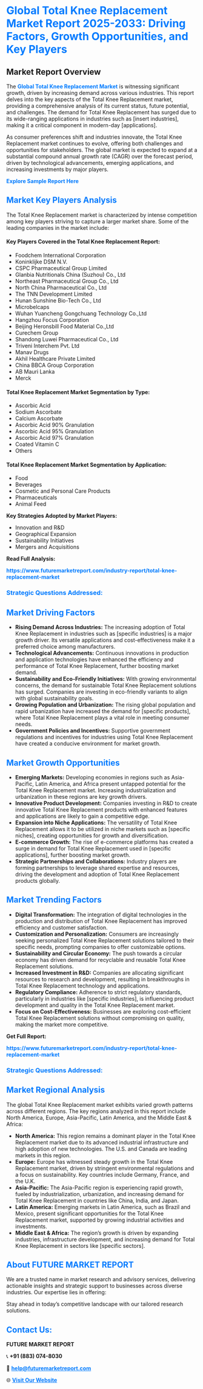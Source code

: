 <h1 style="color: #007BFF;">Global Total Knee Replacement Market Report 2025-2033: Driving Factors, Growth Opportunities, and Key Players</h1>

<section id="overview">
<h2>Market Report Overview</h2>
<p>The <a href="https://www.futuremarketreport.com/industry-report/total-knee-replacement-market" style="color: #007BFF; text-decoration: none;"><strong>Global Total Knee Replacement Market</strong></a> is witnessing significant growth, driven by increasing demand across various industries. This report delves into the key aspects of the Total Knee Replacement market, providing a comprehensive analysis of its current status, future potential, and challenges. The demand for Total Knee Replacement has surged due to its wide-ranging applications in industries such as [insert industries], making it a critical component in modern-day [applications].</p>
<p>As consumer preferences shift and industries innovate, the Total Knee Replacement market continues to evolve, offering both challenges and opportunities for stakeholders. The global market is expected to expand at a substantial compound annual growth rate (CAGR) over the forecast period, driven by technological advancements, emerging applications, and increasing investments by major players.</p>
</section>

<section id="overview">
<p><a href="https://www.futuremarketreport.com/request-sample/reportId=33161" style="color: #007BFF; text-decoration: none;"><strong>Explore Sample Report Here</strong></a></p>
</section>

<section id="key-players">
<h2 style="color: #007BFF;">Market Key Players Analysis</h2>
<p>The Total Knee Replacement market is characterized by intense competition among key players striving to capture a larger market share. Some of the leading companies in the market include:</p>
<h4>Key Players Covered in the Total Knee Replacement Report:</h4>
<ul><li>Foodchem International Corporation</li><li>Koninklijke DSM N.V.</li><li>CSPC Pharmaceutical Group Limited</li><li>Glanbia Nutritionals China (Suzhou) Co., Ltd</li><li>Northeast Pharmaceutical Group Co., Ltd</li><li>North China Pharmaceutical Co., Ltd</li><li>The TNN Development Limited</li><li>Hunan Sunshine Bio-Tech Co., Ltd</li><li>Microbelcaps</li><li>Wuhan Yuancheng Gongchuang Technology Co.,Ltd</li><li>Hangzhou Focus Corporation</li><li>Beijing Heronsbill Food Material Co.,Ltd</li><li>Curechem Group</li><li>Shandong Luwei Pharmaceutical Co., Ltd</li><li>Triveni Interchem Pvt. Ltd</li><li>Manav Drugs</li><li>Akhil Healthcare Private Limited</li><li>China BBCA Group Corporation</li><li>AB Mauri Lanka</li><li>Merck</li></ul>
<h4>Total Knee Replacement Market Segmentation by Type:</h4>
<ul><li>Ascorbic Acid</li><li>Sodium Ascorbate</li><li>Calcium Ascorbate</li><li>Ascorbic Acid 90% Granulation</li><li>Ascorbic Acid 95% Granulation</li><li>Ascorbic Acid 97% Granulation</li><li>Coated Vitamin C</li><li>Others</li></ul>

<h4>Total Knee Replacement Market Segmentation by Application:</h4>
<ul><li>Food</li><li>Beverages</li><li>Cosmetic and Personal Care Products</li><li>Pharmaceuticals</li><li>Animal Feed</li></ul>
<p><strong>Key Strategies Adopted by Market Players:</strong></p>
<ul>
<li>Innovation and R&D</li>
<li>Geographical Expansion</li>
<li>Sustainability Initiatives</li>
<li>Mergers and Acquisitions</li>
</ul>
</section>

<section>
<p><strong>Read Full Analysis: </strong></p><a href="https://www.futuremarketreport.com/industry-report/total-knee-replacement-market" style="color: #007BFF; text-decoration: none;"><strong>https://www.futuremarketreport.com/industry-report/total-knee-replacement-market</strong></a>
<h3 style="color: #007BFF;">Strategic Questions Addressed:</h3>
</section>

<section id="driving-factors">
<h2 style="color: #007BFF;">Market Driving Factors</h2>
<ul>
<li><strong>Rising Demand Across Industries:</strong> The increasing adoption of Total Knee Replacement in industries such as [specific industries] is a major growth driver. Its versatile applications and cost-effectiveness make it a preferred choice among manufacturers.</li>
<li><strong>Technological Advancements:</strong> Continuous innovations in production and application technologies have enhanced the efficiency and performance of Total Knee Replacement, further boosting market demand.</li>
<li><strong>Sustainability and Eco-Friendly Initiatives:</strong> With growing environmental concerns, the demand for sustainable Total Knee Replacement solutions has surged. Companies are investing in eco-friendly variants to align with global sustainability goals.</li>
<li><strong>Growing Population and Urbanization:</strong> The rising global population and rapid urbanization have increased the demand for [specific products], where Total Knee Replacement plays a vital role in meeting consumer needs.</li>
<li><strong>Government Policies and Incentives:</strong> Supportive government regulations and incentives for industries using Total Knee Replacement have created a conducive environment for market growth.</li>
</ul>
</section>

<section id="growth-opportunities">
<h2 style="color: #007BFF;">Market Growth Opportunities</h2>
<ul>
<li><strong>Emerging Markets:</strong> Developing economies in regions such as Asia-Pacific, Latin America, and Africa present untapped potential for the Total Knee Replacement market. Increasing industrialization and urbanization in these regions are key growth drivers.</li>
<li><strong>Innovative Product Development:</strong> Companies investing in R&D to create innovative Total Knee Replacement products with enhanced features and applications are likely to gain a competitive edge.</li>
<li><strong>Expansion into Niche Applications:</strong> The versatility of Total Knee Replacement allows it to be utilized in niche markets such as [specific niches], creating opportunities for growth and diversification.</li>
<li><strong>E-commerce Growth:</strong> The rise of e-commerce platforms has created a surge in demand for Total Knee Replacement used in [specific applications], further boosting market growth.</li>
<li><strong>Strategic Partnerships and Collaborations:</strong> Industry players are forming partnerships to leverage shared expertise and resources, driving the development and adoption of Total Knee Replacement products globally.</li>
</ul>
</section>

<section id="trending-factors">
<h2 style="color: #007BFF;">Market Trending Factors</h2>
<ul>
<li><strong>Digital Transformation:</strong> The integration of digital technologies in the production and distribution of Total Knee Replacement has improved efficiency and customer satisfaction.</li>
<li><strong>Customization and Personalization:</strong> Consumers are increasingly seeking personalized Total Knee Replacement solutions tailored to their specific needs, prompting companies to offer customizable options.</li>
<li><strong>Sustainability and Circular Economy:</strong> The push towards a circular economy has driven demand for recyclable and reusable Total Knee Replacement solutions.</li>
<li><strong>Increased Investment in R&D:</strong> Companies are allocating significant resources to research and development, resulting in breakthroughs in Total Knee Replacement technology and applications.</li>
<li><strong>Regulatory Compliance:</strong> Adherence to strict regulatory standards, particularly in industries like [specific industries], is influencing product development and quality in the Total Knee Replacement market.</li>
<li><strong>Focus on Cost-Effectiveness:</strong> Businesses are exploring cost-efficient Total Knee Replacement solutions without compromising on quality, making the market more competitive.</li>
</ul>
</section>

<section>
<p><strong>Get Full Report: </strong></p><a href="https://www.futuremarketreport.com/industry-report/total-knee-replacement-market" style="color: #007BFF; text-decoration: none;"><strong>https://www.futuremarketreport.com/industry-report/total-knee-replacement-market</strong></a>
<h3 style="color: #007BFF;">Strategic Questions Addressed:</h3>
</section>


<section id="regional-analysis">
<h2 style="color: #007BFF;">Market Regional Analysis</h2>
<p>The global Total Knee Replacement market exhibits varied growth patterns across different regions. The key regions analyzed in this report include North America, Europe, Asia-Pacific, Latin America, and the Middle East & Africa:</p>
<ul>
<li><strong>North America:</strong> This region remains a dominant player in the Total Knee Replacement market due to its advanced industrial infrastructure and high adoption of new technologies. The U.S. and Canada are leading markets in this region.</li>
<li><strong>Europe:</strong> Europe has witnessed steady growth in the Total Knee Replacement market, driven by stringent environmental regulations and a focus on sustainability. Key countries include Germany, France, and the U.K.</li>
<li><strong>Asia-Pacific:</strong> The Asia-Pacific region is experiencing rapid growth, fueled by industrialization, urbanization, and increasing demand for Total Knee Replacement in countries like China, India, and Japan.</li>
<li><strong>Latin America:</strong> Emerging markets in Latin America, such as Brazil and Mexico, present significant opportunities for the Total Knee Replacement market, supported by growing industrial activities and investments.</li>
<li><strong>Middle East & Africa:</strong> The region’s growth is driven by expanding industries, infrastructure development, and increasing demand for Total Knee Replacement in sectors like [specific sectors].</li>
</ul>
</section>

<footer>
<h2 style="color: #007BFF;">About FUTURE MARKET REPORT</h2>
<p>We are a trusted name in market research and advisory services, delivering actionable insights and strategic support to businesses across diverse industries. Our expertise lies in offering:</p>

<p>Stay ahead in today’s competitive landscape with our tailored research solutions.</p>

<h2 style="color: #007BFF;">Contact Us:</h2>
<p><strong>FUTURE MARKET REPORT</strong></p>
<p>📞 <strong>+91 (883) 074-8030</strong></p>
<p>📧 <strong><a href="mailto:help@futuremarketreport.com" style="color: #007BFF;">help@futuremarketreport.com</a></strong></p>
<p>🌐 <strong><a href="https://www.futuremarketreport.com/" style="color: #007BFF;">Visit Our Website</a></strong></p>
</footer>
